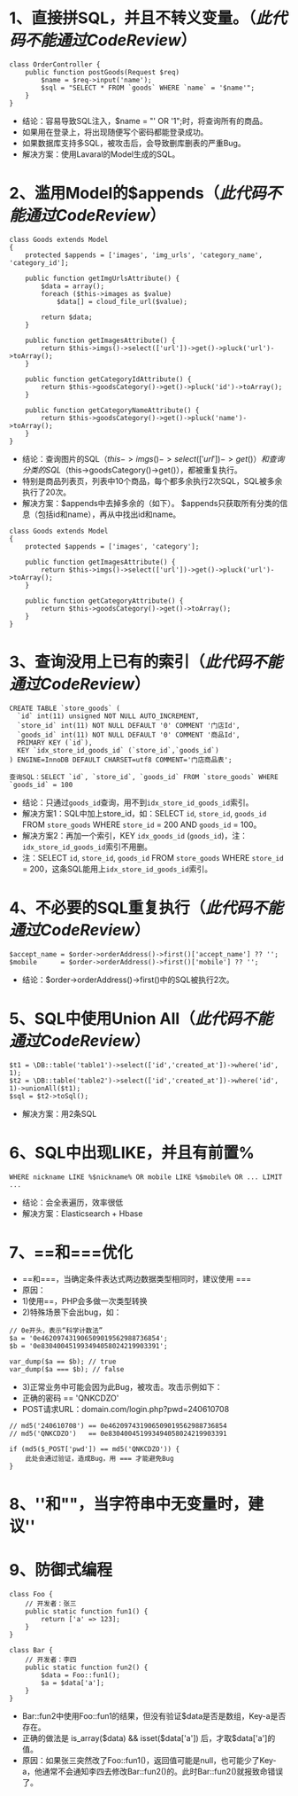 1、直接拼SQL，并且不转义变量。（*此代码不能通过CodeReview*）
========

```
class OrderController {
    public function postGoods(Request $req)
        $name = $req->input('name');
        $sql = "SELECT * FROM `goods` WHERE `name` = '$name'";
    }
}
```

* 结论：容易导致SQL注入，$name = "' OR '1";时，将查询所有的商品。
* 如果用在登录上，将出现随便写个密码都能登录成功。
* 如果数据库支持多SQL，被攻击后，会导致删库删表的严重Bug。
* 解决方案：使用Lavaral的Model生成的SQL。

2、滥用Model的$appends（*此代码不能通过CodeReview*）
========

```
class Goods extends Model
{
    protected $appends = ['images', 'img_urls', 'category_name', 'category_id'];

    public function getImgUrlsAttribute() {
        $data = array();
        foreach ($this->images as $value)
            $data[] = cloud_file_url($value);

        return $data;
    }

    public function getImagesAttribute() {
        return $this->imgs()->select(['url'])->get()->pluck('url')->toArray();
    }

    public function getCategoryIdAttribute() {
        return $this->goodsCategory()->get()->pluck('id')->toArray();
    }

    public function getCategoryNameAttribute() {
        return $this->goodsCategory()->get()->pluck('name')->toArray();
    }
}
```

* 结论：查询图片的SQL（$this->imgs()->select(['url'])->get()）和查询分类的SQL（$this->goodsCategory()->get()），都被重复执行。
* 特别是商品列表页，列表中10个商品，每个都多余执行2次SQL，SQL被多余执行了20次。
* 解决方案：$appends中去掉多余的（如下）。
$appends只获取所有分类的信息（包括id和name），再从中找出id和name。

```
class Goods extends Model
{
    protected $appends = ['images', 'category'];

    public function getImagesAttribute() {
        return $this->imgs()->select(['url'])->get()->pluck('url')->toArray();
    }

    public function getCategoryAttribute() {
        return $this->goodsCategory()->get()->toArray();
    }
}
```

3、查询没用上已有的索引（*此代码不能通过CodeReview*）
========
```
CREATE TABLE `store_goods` (
  `id` int(11) unsigned NOT NULL AUTO_INCREMENT,
  `store_id` int(11) NOT NULL DEFAULT '0' COMMENT '门店Id',
  `goods_id` int(11) NOT NULL DEFAULT '0' COMMENT '商品Id',
  PRIMARY KEY (`id`),
  KEY `idx_store_id_goods_id` (`store_id`,`goods_id`)
) ENGINE=InnoDB DEFAULT CHARSET=utf8 COMMENT='门店商品表';

查询SQL：SELECT `id`, `store_id`, `goods_id` FROM `store_goods` WHERE `goods_id` = 100
```
* 结论：只通过`goods_id`查询，用不到`idx_store_id_goods_id`索引。
* 解决方案1：SQL中加上store_id，如：SELECT `id`, `store_id`, `goods_id` FROM `store_goods` WHERE `store_id` = 200 AND `goods_id` = 100。
* 解决方案2：再加一个索引，KEY `idx_goods_id` (`goods_id`)，注：`idx_store_id_goods_id`索引不用删。
* 注：SELECT `id`, `store_id`, `goods_id` FROM `store_goods` WHERE `store_id` = 200，这条SQL能用上`idx_store_id_goods_id`索引。

4、不必要的SQL重复执行（*此代码不能通过CodeReview*）
========

```
$accept_name = $order->orderAddress()->first()['accept_name'] ?? '';
$mobile      = $order->orderAddress()->first()['mobile'] ?? '';
```
* 结论：$order->orderAddress()->first()中的SQL被执行2次。

5、SQL中使用Union All（*此代码不能通过CodeReview*）
========
```
$t1 = \DB::table('table1')->select(['id','created_at'])->where('id', 1);
$t2 = \DB::table('table2')->select(['id','created_at'])->where('id', 1)->unionAll($t1);
$sql = $t2->toSql();
```
* 解决方案：用2条SQL

6、SQL中出现LIKE，并且有前置%
========
```
WHERE nickname LIKE %$nickname% OR mobile LIKE %$mobile% OR ... LIMIT ...
```
* 结论：会全表遍历，效率很低
* 解决方案：Elasticsearch + Hbase

7、==和===优化
========
* ==和===，当确定条件表达式两边数据类型相同时，建议使用 ===
* 原因：
* 1)使用==，PHP会多做一次类型转换
* 2)特殊场景下会出bug，如：
```
// 0e开头，表示“科学计数法”
$a = '0e462097431906509019562988736854';
$b = '0e830400451993494058024219903391';

var_dump($a == $b); // true
var_dump($a === $b); // false
```
* 3)正常业务中可能会因为此Bug，被攻击。攻击示例如下：
* 正确的密码 == 'QNKCDZO'
* POST请求URL：domain.com/login.php?pwd=240610708
```
// md5('240610708') == 0e462097431906509019562988736854
// md5('QNKCDZO')   == 0e830400451993494058024219903391

if (md5($_POST['pwd']) == md5('QNKCDZO')) {
    此处会通过验证，造成Bug，用 === 才能避免Bug
}
```

8、''和""，当字符串中无变量时，建议''
========


9、防御式编程
========
```
class Foo {
    // 开发者：张三
    public static function fun1() {
        return ['a' => 123];
    }
}

class Bar {
    // 开发者：李四
    public static function fun2() {
        $data = Foo::fun1();
        $a = $data['a'];
    }
}
```
* Bar::fun2中使用Foo::fun1的结果，但没有验证$data是否是数组，Key-a是否存在。
* 正确的做法是 is_array($data) && isset($data['a']) 后，才取$data['a']的值。
* 原因：如果张三突然改了Foo::fun1()，返回值可能是null，也可能少了Key-a，他通常不会通知李四去修改Bar::fun2()的。此时Bar::fun2()就报致命错误了。
